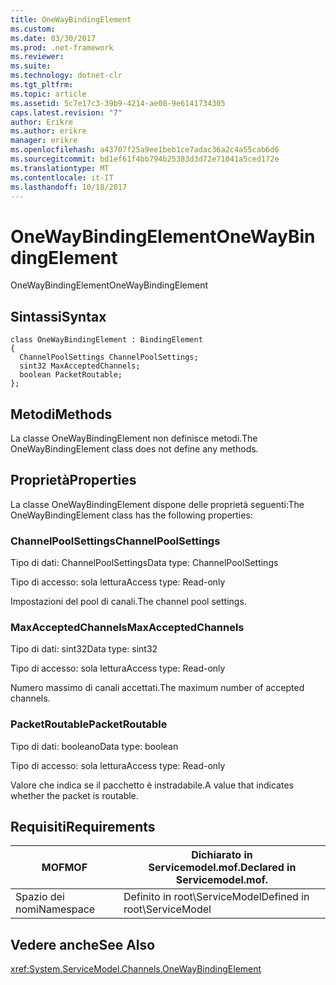 ```yaml
---
title: OneWayBindingElement
ms.custom: 
ms.date: 03/30/2017
ms.prod: .net-framework
ms.reviewer: 
ms.suite: 
ms.technology: dotnet-clr
ms.tgt_pltfrm: 
ms.topic: article
ms.assetid: 5c7e17c3-39b9-4214-ae08-9e6141734305
caps.latest.revision: "7"
author: Erikre
ms.author: erikre
manager: erikre
ms.openlocfilehash: a43707f25a9ee1beb1ce7adac36a2c4a55cab6d6
ms.sourcegitcommit: bd1ef61f4bb794b25383d3d72e71041a5ced172e
ms.translationtype: MT
ms.contentlocale: it-IT
ms.lasthandoff: 10/18/2017
---
```

# <a name="onewaybindingelement"></a><span data-ttu-id="784ef-102">OneWayBindingElement</span><span class="sxs-lookup"><span data-stu-id="784ef-102">OneWayBindingElement</span></span>
<span data-ttu-id="784ef-103">OneWayBindingElement</span><span class="sxs-lookup"><span data-stu-id="784ef-103">OneWayBindingElement</span></span>  
  
## <a name="syntax"></a><span data-ttu-id="784ef-104">Sintassi</span><span class="sxs-lookup"><span data-stu-id="784ef-104">Syntax</span></span>  
  
```  
class OneWayBindingElement : BindingElement  
{  
  ChannelPoolSettings ChannelPoolSettings;  
  sint32 MaxAcceptedChannels;  
  boolean PacketRoutable;  
};  
```  
  
## <a name="methods"></a><span data-ttu-id="784ef-105">Metodi</span><span class="sxs-lookup"><span data-stu-id="784ef-105">Methods</span></span>  
 <span data-ttu-id="784ef-106">La classe OneWayBindingElement non definisce metodi.</span><span class="sxs-lookup"><span data-stu-id="784ef-106">The OneWayBindingElement class does not define any methods.</span></span>  
  
## <a name="properties"></a><span data-ttu-id="784ef-107">Proprietà</span><span class="sxs-lookup"><span data-stu-id="784ef-107">Properties</span></span>  
 <span data-ttu-id="784ef-108">La classe OneWayBindingElement dispone delle proprietà seguenti:</span><span class="sxs-lookup"><span data-stu-id="784ef-108">The OneWayBindingElement class has the following properties:</span></span>  
  
### <a name="channelpoolsettings"></a><span data-ttu-id="784ef-109">ChannelPoolSettings</span><span class="sxs-lookup"><span data-stu-id="784ef-109">ChannelPoolSettings</span></span>  
 <span data-ttu-id="784ef-110">Tipo di dati: ChannelPoolSettings</span><span class="sxs-lookup"><span data-stu-id="784ef-110">Data type: ChannelPoolSettings</span></span>  
  
 <span data-ttu-id="784ef-111">Tipo di accesso: sola lettura</span><span class="sxs-lookup"><span data-stu-id="784ef-111">Access type: Read-only</span></span>  
  
 <span data-ttu-id="784ef-112">Impostazioni del pool di canali.</span><span class="sxs-lookup"><span data-stu-id="784ef-112">The channel pool settings.</span></span>  
  
### <a name="maxacceptedchannels"></a><span data-ttu-id="784ef-113">MaxAcceptedChannels</span><span class="sxs-lookup"><span data-stu-id="784ef-113">MaxAcceptedChannels</span></span>  
 <span data-ttu-id="784ef-114">Tipo di dati: sint32</span><span class="sxs-lookup"><span data-stu-id="784ef-114">Data type: sint32</span></span>  
  
 <span data-ttu-id="784ef-115">Tipo di accesso: sola lettura</span><span class="sxs-lookup"><span data-stu-id="784ef-115">Access type: Read-only</span></span>  
  
 <span data-ttu-id="784ef-116">Numero massimo di canali accettati.</span><span class="sxs-lookup"><span data-stu-id="784ef-116">The maximum number of accepted channels.</span></span>  
  
### <a name="packetroutable"></a><span data-ttu-id="784ef-117">PacketRoutable</span><span class="sxs-lookup"><span data-stu-id="784ef-117">PacketRoutable</span></span>  
 <span data-ttu-id="784ef-118">Tipo di dati: booleano</span><span class="sxs-lookup"><span data-stu-id="784ef-118">Data type: boolean</span></span>  
  
 <span data-ttu-id="784ef-119">Tipo di accesso: sola lettura</span><span class="sxs-lookup"><span data-stu-id="784ef-119">Access type: Read-only</span></span>  
  
 <span data-ttu-id="784ef-120">Valore che indica se il pacchetto è instradabile.</span><span class="sxs-lookup"><span data-stu-id="784ef-120">A value that indicates whether the packet is routable.</span></span>  
  
## <a name="requirements"></a><span data-ttu-id="784ef-121">Requisiti</span><span class="sxs-lookup"><span data-stu-id="784ef-121">Requirements</span></span>  
  
|<span data-ttu-id="784ef-122">MOF</span><span class="sxs-lookup"><span data-stu-id="784ef-122">MOF</span></span>|<span data-ttu-id="784ef-123">Dichiarato in Servicemodel.mof.</span><span class="sxs-lookup"><span data-stu-id="784ef-123">Declared in Servicemodel.mof.</span></span>|  
|---------|-----------------------------------|  
|<span data-ttu-id="784ef-124">Spazio dei nomi</span><span class="sxs-lookup"><span data-stu-id="784ef-124">Namespace</span></span>|<span data-ttu-id="784ef-125">Definito in root\ServiceModel</span><span class="sxs-lookup"><span data-stu-id="784ef-125">Defined in root\ServiceModel</span></span>|  
  
## <a name="see-also"></a><span data-ttu-id="784ef-126">Vedere anche</span><span class="sxs-lookup"><span data-stu-id="784ef-126">See Also</span></span>  
 <xref:System.ServiceModel.Channels.OneWayBindingElement>
